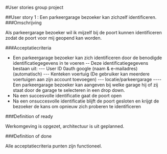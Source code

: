 #User stories group project

##User story 1 : Een parkeergarage bezoeker kan zichzelf identificeren.
###Omschrijving

Als parkeergarage bezoeker wil ik mijzelf bij de poort kunnen identificeren zodat de poort voor mij geopend kan worden.

###Acceptatiecriteria

- Een parkeergarage bezoeker kan zich identificeren door de benodigde identificatiegegevens in te voeren
-- Deze identificatiegegevens bestaan uit:
--- User ID 0auth google (naam & e-mailadres) (automatisch)
--- Kenteken voertuig (De gebruiker kan meerdere voertuigen aan zijn account toevoegen)
--- locatie/parkeergarage
---- Een parkeergarage bezoeker kan aangeven bij welke garage hij of zij staat door de garage te selecteren in een drop down.
- Na een succesvolle identificatie gaat de poort open
- Na een onsuccesvolle identificatie blijft de poort gesloten en krijgt de bezoeker de kans om opnieuw zich proberen te identificeren

###Definition of ready

Werkomgeving is opgezet, architectuur is uit geplanned.

###Definition of done

Alle acceptatiecriteria punten zijn functioneel.
